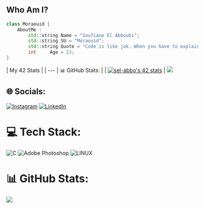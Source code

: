 ## **Who Am I?**
``` CPP
class Moraouid {
	AboutMe :
		std::string	Name = "Soufiane El Abboubi";
		std::string	SU = "Moraouid";
		std::string	Quote = "Code is like jok. When you have to explain it, it’s bad.";
		int		Age = 23;
}
```

| My 42 Stats | 
| --- | :bar_chart: GitHub Stats: |
| [![sel-abbo's 42 stats](https://badge.mediaplus.ma/landscapes/sel-abbo)](https://profile.intra.42.fr/users/sel-abbo) | ![  ](https://github-readme-stats.vercel.app/api/top-langs/?username=moraouid&theme=shades-of-purple&hide_border=false&include_all_commits=false&count_private=true&layout=compact)<br>


## 🌐 Socials:
[![Instagram](https://img.shields.io/badge/Instagram-%23E4405F.svg?logo=Instagram&logoColor=white)](https://instagram.com/soufianeelabboubi) [![LinkedIn](https://img.shields.io/badge/LinkedIn-%230077B5.svg?logo=linkedin&logoColor=white)](https://www.linkedin.com/in/soufiane-elabboubi/)


# :computer: Tech Stack:
![C](https://img.shields.io/badge/c-%2300599C.svg?style=for-the-badge&logo=c&logoColor=white) ![Adobe Photoshop](https://img.shields.io/badge/adobephotoshop-%2331A8FF.svg?style=for-the-badge&logo=adobephotoshop&logoColor=white) ![LINUX](https://img.shields.io/badge/Linux-FCC624?style=for-the-badge&logo=linux&logoColor=black)
# :bar_chart: GitHub Stats:
![  ](https://github-readme-stats.vercel.app/api/top-langs/?username=moraouid&theme=shades-of-purple&hide_border=false&include_all_commits=false&count_private=true&layout=compact)
